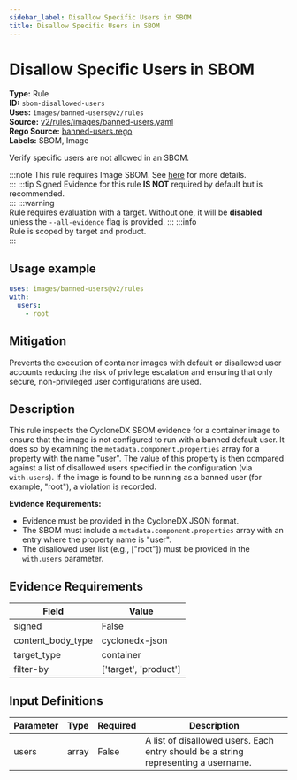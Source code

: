 ```yaml
---
sidebar_label: Disallow Specific Users in SBOM
title: Disallow Specific Users in SBOM
---  
```

# Disallow Specific Users in SBOM  
**Type:** Rule  
**ID:** `sbom-disallowed-users`  
**Uses:** `images/banned-users@v2/rules`  
**Source:** [v2/rules/images/banned-users.yaml](https://github.com/scribe-public/sample-policies/blob/main/v2/rules/images/banned-users.yaml)  
**Rego Source:** [banned-users.rego](https://github.com/scribe-public/sample-policies/blob/main/v2/rules/images/banned-users.rego)  
**Labels:** SBOM, Image  

Verify specific users are not allowed in an SBOM.

:::note 
This rule requires Image SBOM. See [here](https://scribe-security.netlify.app/docs/valint/sbom) for more details.  
::: 
:::tip 
Signed Evidence for this rule **IS NOT** required by default but is recommended.  
::: 
:::warning  
Rule requires evaluation with a target. Without one, it will be **disabled** unless the `--all-evidence` flag is provided.
::: 
:::info  
Rule is scoped by target and product.  
:::  

## Usage example

```yaml
uses: images/banned-users@v2/rules
with:
  users:
    - root
```

## Mitigation  
Prevents the execution of container images with default or disallowed user accounts reducing the risk of privilege escalation and ensuring that only secure, non-privileged user configurations are used.



## Description  
This rule inspects the CycloneDX SBOM evidence for a container image to ensure that the image is not configured 
to run with a banned default user. It does so by examining the `metadata.component.properties` array for a property 
with the name "user". The value of this property is then compared against a list of disallowed users specified in 
the configuration (via `with.users`). If the image is found to be running as a banned user (for example, "root"), 
a violation is recorded.

**Evidence Requirements:**

- Evidence must be provided in the CycloneDX JSON format.
- The SBOM must include a `metadata.component.properties` array with an entry where the property name is "user".
- The disallowed user list (e.g., ["root"]) must be provided in the `with.users` parameter.


## Evidence Requirements  
| Field | Value |
|-------|-------|
| signed | False |
| content_body_type | cyclonedx-json |
| target_type | container |
| filter-by | ['target', 'product'] |

## Input Definitions  
| Parameter | Type | Required | Description |
|-----------|------|----------|-------------|
| users | array | False | A list of disallowed users. Each entry should be a string representing a username. |

